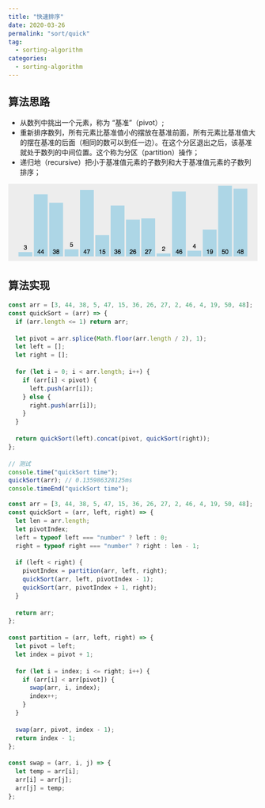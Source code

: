 ```yaml
---
title: "快速排序"
date: 2020-03-26
permalink: "sort/quick"
tag:
  - sorting-algorithm
categories:
  - sorting-algorithm
---
```


## 算法思路

- 从数列中挑出一个元素，称为 “基准”（pivot）;
- 重新排序数列，所有元素比基准值小的摆放在基准前面，所有元素比基准值大的摆在基准的后面（相同的数可以到任一边）。在这个分区退出之后，该基准就处于数列的中间位置。这个称为分区（partition）操作；
- 递归地（recursive）把小于基准值元素的子数列和大于基准值元素的子数列排序；

![快速排序](./images/quick_sort.gif)

## 算法实现

```js
const arr = [3, 44, 38, 5, 47, 15, 36, 26, 27, 2, 46, 4, 19, 50, 48];
const quickSort = (arr) => {
  if (arr.length <= 1) return arr;

  let pivot = arr.splice(Math.floor(arr.length / 2), 1);
  let left = [];
  let right = [];

  for (let i = 0; i < arr.length; i++) {
    if (arr[i] < pivot) {
      left.push(arr[i]);
    } else {
      right.push(arr[i]);
    }
  }

  return quickSort(left).concat(pivot, quickSort(right));
};

// 测试
console.time("quickSort time");
quickSort(arr); // 0.135986328125ms
console.timeEnd("quickSort time");
```

```js
const arr = [3, 44, 38, 5, 47, 15, 36, 26, 27, 2, 46, 4, 19, 50, 48];
const quickSort = (arr, left, right) => {
  let len = arr.length;
  let pivotIndex;
  left = typeof left === "number" ? left : 0;
  right = typeof right === "number" ? right : len - 1;

  if (left < right) {
    pivotIndex = partition(arr, left, right);
    quickSort(arr, left, pivotIndex - 1);
    quickSort(arr, pivotIndex + 1, right);
  }

  return arr;
};

const partition = (arr, left, right) => {
  let pivot = left;
  let index = pivot + 1;

  for (let i = index; i <= right; i++) {
    if (arr[i] < arr[pivot]) {
      swap(arr, i, index);
      index++;
    }
  }

  swap(arr, pivot, index - 1);
  return index - 1;
};

const swap = (arr, i, j) => {
  let temp = arr[i];
  arr[i] = arr[j];
  arr[j] = temp;
};
```
